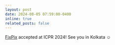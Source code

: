 ```yaml
---
layout: post
date: 2024-08-05 07:59:00-0400
inline: true
related_posts: false
---
```

<a href="https://arxiv.org/pdf/2310.11637">FixPix</a> accepted at ICPR 2024! See you in Kolkata :relaxed: